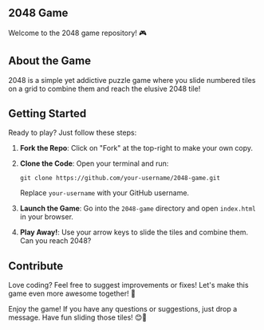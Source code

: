 ## 2048 Game 

Welcome to the 2048 game repository! 🎮

## About the Game
2048 is a simple yet addictive puzzle game where you slide numbered tiles on a grid to combine them and reach the elusive 2048 tile!

## Getting Started
Ready to play? Just follow these steps:

1. **Fork the Repo**: Click on "Fork" at the top-right to make your own copy.

2. **Clone the Code**: Open your terminal and run:
   ```
   git clone https://github.com/your-username/2048-game.git
   ```
   Replace `your-username` with your GitHub username.

3. **Launch the Game**: Go into the `2048-game` directory and open `index.html` in your browser.

4. **Play Away!**: Use your arrow keys to slide the tiles and combine them. Can you reach 2048?

## Contribute
Love coding? Feel free to suggest improvements or fixes! Let's make this game even more awesome together! 🚀

Enjoy the game! If you have any questions or suggestions, just drop a message. Have fun sliding those tiles! 😊👾
